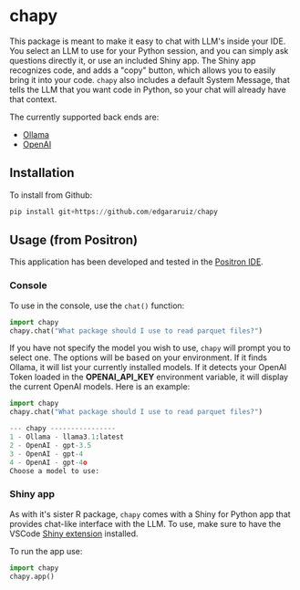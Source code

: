 # chapy

This package is meant to make it easy to chat with LLM's inside your IDE. You select an LLM to use
for your Python session, and you can simply ask questions directly it, or use an included Shiny
app. The Shiny app recognizes code, and adds a "copy" button, which allows you to easily bring
it into your code. `chapy` also includes a default System Message, that tells the LLM that you
want code in Python, so your chat will already have that context.

The currently supported back ends are:

- [Ollama](https://ollama.com/)
- [OpenAI](https://platform.openai.com/docs/api-reference/introduction) 

## Installation

To install from Github:

```python
pip install git+https://github.com/edgararuiz/chapy
```

## Usage (from Positron)

This application has been developed and tested in the [Positron IDE](https://github.com/posit-dev/positron). 

### Console 

To use in the console, use the `chat()` function:

```python
import chapy
chapy.chat("What package should I use to read parquet files?")
```

If you have not specify the model you wish to use, `chapy` will prompt you to select one. The options will
be based on your environment. If it finds Ollama, it will list your currently installed models. If it
detects your OpenAI Token loaded in the **OPENAI_API_KEY** environment variable, it will display the current
OpenAI models. Here is an example:

```python
import chapy
chapy.chat("What package should I use to read parquet files?")

--- chapy ----------------
1 - Ollama - llama3.1:latest
2 - OpenAI - gpt-3.5
3 - OpenAI - gpt-4
4 - OpenAI - gpt-4o
Choose a model to use: 
```

### Shiny app

As with it's sister R package, `chapy` comes with a Shiny for Python app that provides chat-like interface with the LLM. To 
use, make sure to have the VSCode [Shiny extension](https://marketplace.visualstudio.com/items?itemName=Posit.shiny) installed. 

To run the app use: 

```python
import chapy
chapy.app()
```
